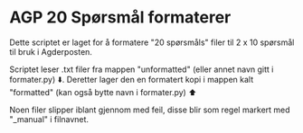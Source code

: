 # AGP 20 Spørsmål formaterer

Dette scriptet er laget for å formatere "20 spørsmåls" filer til 2 x 10 spørsmål til bruk i Agderposten. 

Scriptet leser .txt filer fra mappen "unformatted" (eller annet navn gitt i formater.py) ⬇️.
Deretter lager den en formatert kopi i mappen kalt "formatted" (kan også bytte navn i formater.py) ⬆️

Noen filer slipper iblant gjennom med feil, disse blir som regel markert med "_manual" i filnavnet. 
